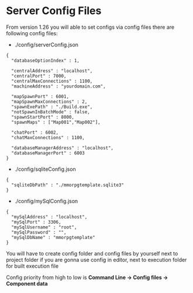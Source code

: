 # Server Config Files

From version 1.26 you will able to set configs via config files there are following config files:

*   ./config/serverConfig.json

```
{
  "databaseOptionIndex" : 1,

  "centralAddress" : "localhost",
  "centralPort" : 7000,
  "centralMaxConnections" : 1100,
  "machineAddress" : "yourdomain.com",
  
  "mapSpawnPort" : 6001,
  "mapSpawnMaxConnections" : 2,
  "spawnExePath" : "./Build.exe",
  "notSpawnInBatchMode" : false,
  "spawnStartPort" : 8000,
  "spawnMaps" : ["Map001","Map002"],
  
  "chatPort" : 6002,
  "chatMaxConnections" : 1100,

  "databaseManagerAddress" : "localhost",
  "databaseManagerPort" : 6003
}
```

*   ./config/sqliteConfig.json

```
{
  "sqliteDbPath" : "./mmorpgtemplate.sqlite3"
}
```

*   ./config/mySqlConfig.json

```
{
  "mySqlAddress" : "localhost",
  "mySqlPort" : 3306,
  "mySqlUsername" : "root",
  "mySqlPassword" : "",
  "mySqlDbName" : "mmorpgtemplate"
}
```

You will have to create config folder and config files by yourself next to project folder if you are gonna use config in editor, next to execution folder for built execution file

Config priority from high to low is **Command Line -> Config files -> Component data**
